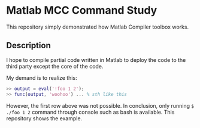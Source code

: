 # Matlab MCC Command Study

This repository simply demonstrated how Matlab Compiler toolbox works.

## Description

I hope to compile partial code written in Matlab to deploy the code to the third party except the core of the code.

My demand is to realize this:

```matlab
>> output = eval('!foo 1 2');
>> func(output, 'woohoo') ... % sth like this
```

However, the first row above was not possible. In conclusion, only running `$ ./foo 1 2` command through console such as bash is available. This repository shows the example.

